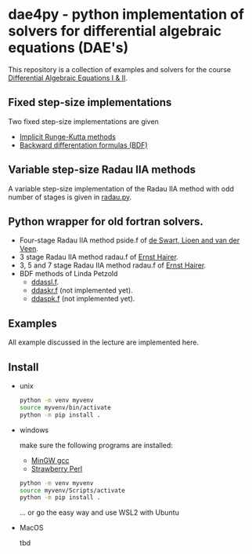 # dae4py - python implementation of solvers for differential algebraic equations (DAE's)

This repository is a collection of examples and solvers for the course [Differential Algebraic Equations I & II](https://www.inm.uni-stuttgart.de/lehre/dae/).

## Fixed step-size implementations

Two fixed step-size implementations are given

* [Implicit Runge-Kutta methods](dae4py/irk/irk.py)
* [Backward differentation formulas (BDF)](dae4py/bdf/bdf.py)

## Variable step-size Radau IIA methods

A variable step-size implementation of the Radau IIA method with odd number of stages is given in [radau.py](dae4py/radau/radau.py).

## Python wrapper for old fortran solvers.

*  Four-stage Radau IIA method pside.f of [de Swart, Lioen and van der Veen](https://archimede.uniba.it/~testset/solvers/pside.php).
* 3 stage Radau IIA method radau.f of [Ernst Hairer](hhttp://www.unige.ch/~hairer/prog/stiff/radau5.f).
* 3, 5 and 7 stage Radau IIA method radau.f of [Ernst Hairer](https://www.unige.ch/~hairer/prog/stiff/radau.f).
* BDF methods of Linda Petzold
    - [ddassl.f](https://www.netlib.org/ode/ddassl.f).
    - [ddaskr.f](https://www.netlib.org/ode/daskr.tgz) (not implemented yet).
    - [ddaspk.f](https://www.netlib.org/ode/daspk.tgz) (not implemented yet).

## Examples

All example discussed in the lecture are implemented here.

## Install

* unix

    ```bash
    python -m venv myvenv
    source myvenv/bin/activate
    python -m pip install .
    ```
* windows
    
    make sure the following programs are installed:
    * [MinGW gcc](https://www.msys2.org/)
    * [Strawberry Perl](https://strawberryperl.com/)
    <!-- * [LAPACK](https://www.netlib.org/lapack/#_lapack_version_3_12_1_2) -->
    ```bash
    python -m venv myvenv
    source myvenv/Scripts/activate
    python -m pip install .
    ```
    ... or go the easy way and use WSL2 with Ubuntu
* MacOS

    tbd